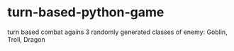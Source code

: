 # turn-based-python-game

turn based combat agains 3 randomly generated classes of enemy:
Goblin, Troll, Dragon

